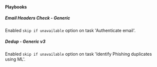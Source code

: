 
#### Playbooks
##### Email Headers Check - Generic
Enabled `skip if unavailable` option on task 'Authenticate email'.
##### Dedup - Generic v3
Enabled `skip if unavailable` option on task 'Identify Phishing duplicates using ML'.
